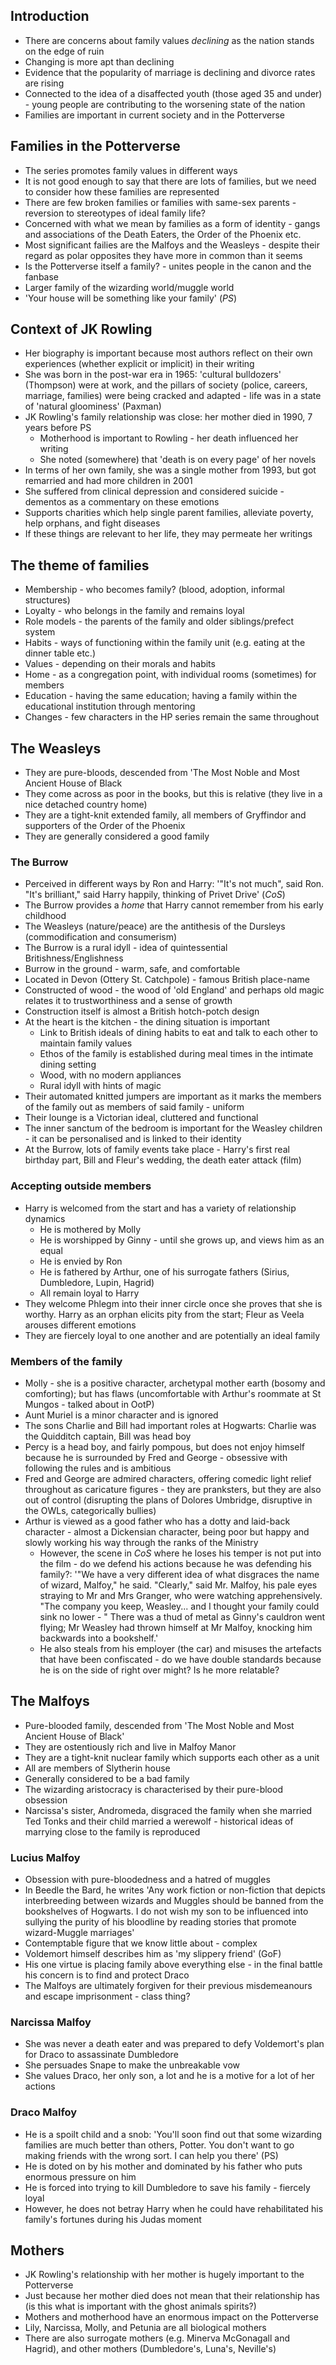 ## Introduction
* There are concerns about family values *declining* as the nation stands on the edge of ruin
* Changing is more apt than declining
* Evidence that the popularity of marriage is declining and divorce rates are rising
* Connected to the idea of a disaffected youth (those aged 35 and under) - young people are contributing to the worsening state of the nation
* Families are important in current society and in the Potterverse

## Families in the Potterverse
* The series promotes family values in different ways
* It is not good enough to say that there are lots of families, but we need to consider how these families are represented
* There are few broken families or families with same-sex parents - reversion to stereotypes of ideal family life?
* Concerned with what we mean by families as a form of identity - gangs and associations of the Death Eaters, the Order of the Phoenix etc.
* Most significant failies are the Malfoys and the Weasleys - despite their regard as polar opposites they have more in common than it seems
* Is the Potterverse itself a family? - unites people in the canon and the fanbase
* Larger family of the wizarding world/muggle world
* 'Your house will be something like your family' (*PS*)

## Context of JK Rowling
* Her biography is important because most authors reflect on their own experiences (whether explicit or implicit) in their writing
* She was born in the post-war era in 1965: 'cultural bulldozers' (Thompson) were at work, and the pillars of society (police, careers, marriage, families) were being cracked and adapted - life was in a state of 'natural gloominess' (Paxman)
* JK Rowling's family relationship was close: her mother died in 1990, 7 years before PS
    * Motherhood is important to Rowling - her death influenced her writing
    * She noted (somewhere) that 'death is on every page' of her novels
* In terms of her own family, she was a single mother from 1993, but got remarried and had more children in 2001
* She suffered from clinical depression and considered suicide - dementos as a commentary on these emotions
* Supports charities which help single parent families, alleviate poverty, help orphans, and fight diseases
* If these things are relevant to her life, they may permeate her writings

## The theme of families
* Membership - who becomes family? (blood, adoption, informal structures)
* Loyalty - who belongs in the family and remains loyal
* Role models - the parents of the family and older siblings/prefect system
* Habits - ways of functioning within the family unit (e.g. eating at the dinner table etc.)
* Values - depending on their morals and habits
* Home - as a congregation point, with individual rooms (sometimes) for members
* Education - having the same education; having a family within the educational institution through mentoring
* Changes - few characters in the HP series remain the same throughout

## The Weasleys
* They are pure-bloods, descended from 'The Most Noble and Most Ancient House of Black
* They come across as poor in the books, but this is relative (they live in a nice detached country home)
* They are a tight-knit extended family, all members of Gryffindor and supporters of the Order of the Phoenix
* They are generally considered a good family

### The Burrow
* Perceived in different ways by Ron and Harry: '"It's not much", said Ron. "It's brilliant," said Harry happily, thinking of Privet Drive' (*CoS*)
* The Burrow provides a *home* that Harry cannot remember from his early childhood 
* The Weasleys (nature/peace) are the antithesis of the Dursleys (commodification and consumerism)
* The Burrow is a rural idyll - idea of quintessential Britishness/Englishness
* Burrow in the ground - warm, safe, and comfortable
* Located in Devon (Ottery St. Catchpole) - famous British place-name
* Constructed of wood - the wood of 'old England' and perhaps old magic relates it to trustworthiness and a sense of growth
* Construction itself is almost a British hotch-potch design
* At the heart is the kitchen - the dining situation is important
    * Link to British ideals of dining habits to eat and talk to each other to maintain family values
    * Ethos of the family is established during meal times in the intimate dining setting
    * Wood, with no modern appliances
    * Rural idyll with hints of magic
* Their automated knitted jumpers are important as it marks the members of the family out as members of said family - uniform
* Their lounge is a Victorian ideal, cluttered and functional
* The inner sanctum of the bedroom is important for the Weasley children - it can be personalised and is linked to their identity
* At the Burrow, lots of family events take place - Harry's first real birthday part, Bill and Fleur's wedding, the death eater attack (film)

### Accepting outside members
* Harry is welcomed from the start and has a variety of relationship dynamics
    * He is mothered by Molly
    * He is worshipped by Ginny - until she grows up, and views him as an equal
    * He is envied by Ron
    * He is fathered by Arthur, one of his surrogate fathers (Sirius, Dumbledore, Lupin, Hagrid)
    * All remain loyal to Harry
* They welcome Phlegm into their inner circle once she proves that she is worthy. Harry as an orphan elicits pity from the start; Fleur as Veela arouses different emotions
* They are fiercely loyal to one another and are potentially an ideal family

### Members of the family
* Molly - she is a positive character, archetypal mother earth (bosomy and comforting); but has flaws (uncomfortable with Arthur's roommate at St Mungos - talked about in OotP)
* Aunt Muriel is a minor character and is ignored
* The sons Charlie and Bill had important roles at Hogwarts: Charlie was the Quidditch captain, Bill was head boy
* Percy is a head boy, and fairly pompous, but does not enjoy himself because he is surrounded by Fred and George - obsessive with following the rules and is ambitious 
* Fred and George are admired characters, offering comedic light relief throughout as caricature figures - they are pranksters, but they are also out of control (disrupting the plans of Dolores Umbridge, disruptive in the OWLs, categorically bullies)
* Arthur is viewed as a good father who has a dotty and laid-back character - almost a Dickensian character, being poor but happy and slowly working his way through the ranks of the Ministry
    * However, the scene in *CoS* where he loses his temper is not put into the film - do we defend his actions because he was defending his family?: '"We have a very different idea of what disgraces the name of wizard, Malfoy," he said. "Clearly," said Mr. Malfoy, his pale eyes straying to Mr and Mrs Granger, who were watching apprehensively. "The company you keep, Weasley... and I thought your family could sink no lower - " There was a thud of metal as Ginny's cauldron went flying; Mr Weasley had thrown himself at Mr Malfoy, knocking him backwards into a bookshelf.'
    * He also steals from his employer (the car) and misuses the artefacts that have been confiscated - do we have double standards because he is on the side of right over might? Is he more relatable?

## The Malfoys
* Pure-blooded family, descended from 'The Most Noble and Most Ancient House of Black'
* They are ostentiously rich and live in Malfoy Manor
* They are a tight-knit nuclear family which supports each other as a unit
* All are members of Slytherin house
* Generally considered to be a bad family
* The wizarding aristocracy is characterised by their pure-blood obsession
* Narcissa's sister, Andromeda, disgraced the family when she married Ted Tonks and their child married a werewolf - historical ideas of marrying close to the family is reproduced

### Lucius Malfoy
* Obsession with pure-bloodedness and a hatred of muggles
* In Beedle the Bard, he writes 'Any work fiction or non-fiction that depicts interbreeding between wizards and Muggles should be banned from the bookshelves of Hogwarts. I do not wish my son to be influenced into sullying the purity of his bloodline by reading stories that promote wizard-Muggle marriages'
* Contemptable figure that we know little about - complex
* Voldemort himself describes him as 'my slippery friend' (GoF)
* His one virtue is placing family above everything else - in the final battle his concern is to find and protect Draco
* The Malfoys are ultimately forgiven for their previous misdemeanours and escape imprisonment - class thing?

### Narcissa Malfoy
* She was never a death eater and was prepared to defy Voldemort's plan for Draco to assassinate Dumbledore
* She persuades Snape to make the unbreakable vow
* She values Draco, her only son, a lot and he is a motive for a lot of her actions

### Draco Malfoy
* He is a spoilt child and a snob: 'You'll soon find out that some wizarding families are much better than others, Potter. You don't want to go making friends with the wrong sort. I can help you there' (PS)
* He is doted on by his mother and dominated by his father who puts enormous pressure on him
* He is forced into trying to kill Dumbledore to save his family - fiercely loyal
* However, he does not betray Harry when he could have rehabilitated his family's fortunes during his Judas moment

## Mothers
* JK Rowling's relationship with her mother is hugely important to the Potterverse
* Just because her mother died does not mean that their relationship has (is this what is important with the ghost animals spirits?)
* Mothers and motherhood have an enormous impact on the Potterverse
* Lily, Narcissa, Molly, and Petunia are all biological mothers
* There are also surrogate mothers (e.g. Minerva McGonagall and Hagrid), and other mothers (Dumbledore's, Luna's, Neville's)

    
